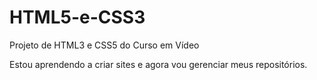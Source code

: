 # HTML5-e-CSS3
 Projeto de HTML3 e CSS5 do Curso em Vídeo

Estou aprendendo a criar sites e agora vou gerenciar meus repositórios.
